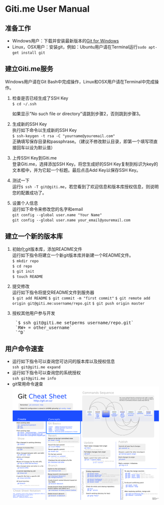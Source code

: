 Giti.me User Manual
===================

准备工作
--------
- Windows用户：下载并安装最新版本的[Git for Windows](http://code.google.com/p/msysgit/downloads/list)
- Linux，OSX用户：安装git，例如：Ubuntu用户请在Terminal运行`sudo apt-get install git`

建立Giti.me服务
----------------
Windows用户请在Git Bash中完成操作，Linux和OSX用户请在Terminal中完成操作。

1.  检查是否已经生成了SSH Key  
	`$ cd ~/.ssh`
	
	如果显示"No such file or directory"请跳到步骤2，否则跳到步骤3。
	
2.  生成新的SSH Key  
	执行如下命令以生成新的SSH Key  
	`$ ssh-keygen -t rsa -C "yourname@youremail.com"`  
	正确填写保存目录和passphrase。（建议不修改默认目录，即第一个填写项直接回车以设为默认值）
	
3.	上传SSH Key到Giti.me  
	登录Giti.me，选择添加SSH Key。将您生成好的SSH Key复制到标识为key的文本框中，并为它起一个标题。最后点击Add Key以保存SSH Key。
	
4.	测试一下  
	运行`$ ssh -T git@giti.me`，若您看到了欢迎信息和版本库授权信息，则说明您的配置成功了。
	
5.	设置个人信息  
	运行如下命令来修改您的名字和email  
	`git config --global user.name "Your Name"`  
	`git config --global user.name your_email@youremail.com`  

建立一个新的版本库
------------------
1.	初始化git版本库，添加README文件  
	运行如下指令将建立一个新git版本库并新建一个README文件。  
	`$ mkdir repo`  
	`$ cd repo`  
	`$ git init`  
	`$ touch README`
	
2.	提交修改  
	运行如下指令将提交README文件到服务器  
	`$ git add README`
	`$ git commit -m "first commit"`
	`$ git remote add origin git@giti.me:username/repo.git`
	`$ git push origin master`

3.  授权其他用户参与开发
<pre>
	`$ ssh git@giti.me setperms username/repo.git`
	`RW+ = other_username`
	`^D`
</pre>

用户命令速查
---------------
* 	运行如下指令可以查询您可访问的版本库以及授权信息  
	`ssh git@giti.me expand`
*	运行如下指令可以查询您的系统授权  
	`ssh git@giti.me info`
*	git常用命令速查  
[![Git命令速查](cheatsheet.png)](cheatsheet.png)
